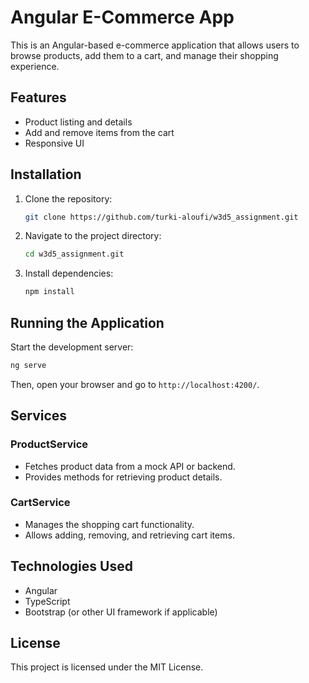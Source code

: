 # Angular E-Commerce App

This is an Angular-based e-commerce application that allows users to browse products, add them to a cart, and manage their shopping experience.

## Features
- Product listing and details
- Add and remove items from the cart
- Responsive UI

## Installation

1. Clone the repository:
   ```sh
   git clone https://github.com/turki-aloufi/w3d5_assignment.git
   ```
2. Navigate to the project directory:
   ```sh
   cd w3d5_assignment.git
   ```
3. Install dependencies:
   ```sh
   npm install
   ```

## Running the Application

Start the development server:
```sh
ng serve
```
Then, open your browser and go to `http://localhost:4200/`.

## Services

### ProductService
- Fetches product data from a mock API or backend.
- Provides methods for retrieving product details.

### CartService
- Manages the shopping cart functionality.
- Allows adding, removing, and retrieving cart items.

## Technologies Used
- Angular
- TypeScript
- Bootstrap (or other UI framework if applicable)

## License
This project is licensed under the MIT License.

